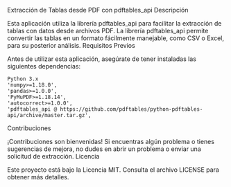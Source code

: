Extracción de Tablas desde PDF con pdftables_api
Descripción

Esta aplicación utiliza la librería pdftables_api para facilitar la extracción de tablas con datos desde archivos PDF. La librería pdftables_api permite convertir las tablas en un formato fácilmente manejable, como CSV o Excel, para su posterior análisis.
Requisitos Previos

Antes de utilizar esta aplicación, asegúrate de tener instaladas las siguientes dependencias:

    Python 3.x
    'numpy>=1.18.0',
    'pandas>=1.0.0',
    'PyMuPDF>=1.18.14',
    'autocorrect>=1.0.0',
    'pdftables_api @ https://github.com/pdftables/python-pdftables-api/archive/master.tar.gz',


Contribuciones

¡Contribuciones son bienvenidas! Si encuentras algún problema o tienes sugerencias de mejora, no dudes en abrir un problema o enviar una solicitud de extracción.
Licencia

Este proyecto está bajo la Licencia MIT. Consulta el archivo LICENSE para obtener más detalles.

 
